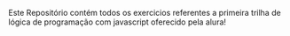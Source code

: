 Este Repositório contém todos os exercicios referentes a primeira trilha de lógica de programação com javascript oferecido pela alura!
